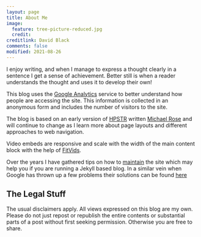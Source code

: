 ```yaml
---
layout: page
title: About Me
image:
  feature: tree-picture-reduced.jpg
  credit:
creditlink: David Black
comments: false
modified: 2021-08-26
---
```


<p>
I enjoy writing, and when I manage to express a thought clearly in a sentence I get a sense of achievement. Better still is when a reader understands the thought and uses it to develop their own!
</p>

This blog uses the <a href="http://www.google.co.uk/analytics/">Google Analytics</a> service to better understand how people are accessing the site. This information is collected in an anonymous form and includes the number of visitors to the site.

The blog is based on an early version of [HPSTR](https://mademistakes.com/work/hpstr-jekyll-theme/) written [Michael Rose](https://mademistakes.com/about/) and will continue to change as I learn more about page layouts and different approaches to web navigation.

Video embeds are responsive and scale with the width of the main content block with the help of [FitVids](http://fitvidsjs.com/).

Over the years I have gathered tips on how to [maintain](/assets/md/maintenance) the site which may help you if you are running a Jekyll based blog. In a similar vein when Google has thrown up a few problems their solutions can be found [here](/assets/md/resolved-problems)

<h2>The Legal Stuff</h2>

The usual disclaimers apply. All views expressed on this blog are my own. Please do not just repost or republish the entire contents or substantial parts of a post without first seeking permission. Otherwise you are free to share.
